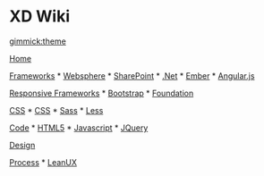 <!--
  -- Name of your wiki
  -- Do NOT remove the leading `#` character.
  -->

# XD Wiki


<!--
  -- Default theme
  -- (Read: http://dynalon.github.io/mdwiki/#!customizing.md#Theme_chooser)
  -->

[gimmick:theme](spacelab)


<!--
  -- Navigation
  -- (Read: http://dynalon.github.io/mdwiki/#!quickstart.md#Adding_a_navigation)
  -->

[Home]()

[Frameworks](pages/frameworks.md)
	* [Websphere](pages/frameworks/websphere.md)
	* [SharePoint](pages/frameworks/sharepoint.md)
	* [.Net](pages/frameworks/dotnet.md)
	* [Ember](pages/frameworks/ember.md)
	* [Angular.js](pages/frameworks/angular.md)

[Responsive Frameworks](pages/responsiveframeworks.md)
	* [Bootstrap](pages/frameworksbootstrap.md)
	* [Foundation](pages/frameworksfoundation.md)

[CSS](pages/csslanding.md)
	* [CSS](pages/css/css.md)
	* [Sass](pages/css/sass.md)
	* [Less](pages/css/less.md)

[Code](pages/code.md)
	* [HTML5](pages/code/html5.md)
	* [Javascript](pages/code/javascript.md)
	* [JQuery](pages/code/jquery.md)

[Design](pages/design.md)
	
[Process](pages/process.md)
	* [LeanUX](pages/process/leanux.md)

<!-- A more complex navigation example: ----------------------------------------

[Menu Item 1]()

  * # SubMenu Heading 1
  * [SubMenu Item 1](pages/subitem1.md)
  * [SubMenu Item 2](pages/subitem2.md)
  - - - -
  * # SubMenu Heading 2
  * [SubMenu Item 3](pages/subitem3.md)
  - - - -
  * # SubMenu Heading 3
  * [SubMenu Item 3](pages/subitem3.md)

[Menu Item 2](pages/item2.md)

[Menu Item 3](pages/item3.md)

---------------------------------------------------------------------------- -->

<!--
  -- Change the Language
  -- Could be useful when there's more than one language wiki.
  -->

<!--
[Change the Language]()

  * [English (United States)](/en_US/)
  * [English (United Kingdom)](/en_GB/)
  * [Italian](/it/)
-->

<!--
  -- Let the user choose a theme
  -- (Read: http://dynalon.github.io/mdwiki/#!quickstart.md#Adding_a_navigation)
  -->

<!--
[gimmick:themechooser](Choose theme)
-->
